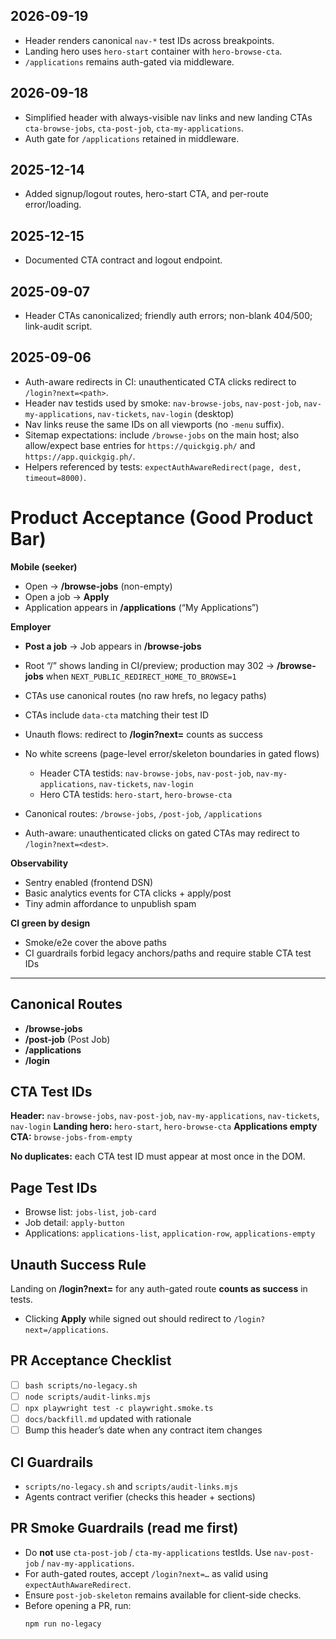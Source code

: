 <!-- AGENT CONTRACT v2025-12-16 -->

## 2026-09-19
- Header renders canonical `nav-*` test IDs across breakpoints.
- Landing hero uses `hero-start` container with `hero-browse-cta`.
- `/applications` remains auth-gated via middleware.

## 2026-09-18
- Simplified header with always-visible nav links and new landing CTAs `cta-browse-jobs`, `cta-post-job`, `cta-my-applications`.
- Auth gate for `/applications` retained in middleware.

## 2025-12-14
- Added signup/logout routes, hero-start CTA, and per-route error/loading.

## 2025-12-15
- Documented CTA contract and logout endpoint.

## 2025-09-07
- Header CTAs canonicalized; friendly auth errors; non-blank 404/500; link-audit script.

## 2025-09-06
- Auth-aware redirects in CI: unauthenticated CTA clicks redirect to `/login?next=<path>`.
- Header nav testids used by smoke: `nav-browse-jobs`, `nav-post-job`, `nav-my-applications`, `nav-tickets`, `nav-login` (desktop)
- Nav links reuse the same IDs on all viewports (no `-menu` suffix).
- Sitemap expectations: include `/browse-jobs` on the main host; also allow/expect base entries for `https://quickgig.ph/` and `https://app.quickgig.ph/`.
- Helpers referenced by tests: `expectAuthAwareRedirect(page, dest, timeout=8000)`.


# Product Acceptance (Good Product Bar)

**Mobile (seeker)**
- Open → **/browse-jobs** (non-empty)
- Open a job → **Apply**
- Application appears in **/applications** (“My Applications”)

**Employer**
- **Post a job** → Job appears in **/browse-jobs**

- Root “/” shows landing in CI/preview; production may 302 → **/browse-jobs** when `NEXT_PUBLIC_REDIRECT_HOME_TO_BROWSE=1`
- CTAs use canonical routes (no raw hrefs, no legacy paths)
- CTAs include `data-cta` matching their test ID
- Unauth flows: redirect to **/login?next=<dest>** counts as success
- No white screens (page-level error/skeleton boundaries in gated flows)
  - Header CTA testids: `nav-browse-jobs`, `nav-post-job`, `nav-my-applications`, `nav-tickets`, `nav-login`
  - Hero CTA testids: `hero-start`, `hero-browse-cta`
- Canonical routes: `/browse-jobs`, `/post-job`, `/applications`
- Auth-aware: unauthenticated clicks on gated CTAs may redirect to `/login?next=<dest>`.

**Observability**
- Sentry enabled (frontend DSN)
- Basic analytics events for CTA clicks + apply/post
- Tiny admin affordance to unpublish spam

**CI green by design**
- Smoke/e2e cover the above paths
- CI guardrails forbid legacy anchors/paths and require stable CTA test IDs

---

## Canonical Routes
- **/browse-jobs**
- **/post-job**  (Post Job)
- **/applications**
- **/login**

## CTA Test IDs
**Header:** `nav-browse-jobs`, `nav-post-job`, `nav-my-applications`, `nav-tickets`, `nav-login`
**Landing hero:** `hero-start`, `hero-browse-cta`
**Applications empty CTA:** `browse-jobs-from-empty`

**No duplicates:** each CTA test ID must appear at most once in the DOM.

## Page Test IDs
- Browse list: `jobs-list`, `job-card`
- Job detail: `apply-button`
- Applications: `applications-list`, `application-row`, `applications-empty`

## Unauth Success Rule
Landing on **/login?next=<dest>** for any auth-gated route **counts as success** in tests.
- Clicking **Apply** while signed out should redirect to `/login?next=/applications`.

## PR Acceptance Checklist
- [ ] `bash scripts/no-legacy.sh`
- [ ] `node scripts/audit-links.mjs`
- [ ] `npx playwright test -c playwright.smoke.ts`
- [ ] `docs/backfill.md` updated with rationale
- [ ] Bump this header’s date when any contract item changes

## CI Guardrails
- `scripts/no-legacy.sh` and `scripts/audit-links.mjs`
- Agents contract verifier (checks this header + sections)
## PR Smoke Guardrails (read me first)
- Do **not** use `cta-post-job` / `cta-my-applications` testIds. Use `nav-post-job` / `nav-my-applications`.
- For auth-gated routes, accept `/login?next=…` as valid using `expectAuthAwareRedirect`.
- Ensure `post-job-skeleton` remains available for client-side checks.
- Before opening a PR, run:
  ```bash
  npm run no-legacy
  ```
